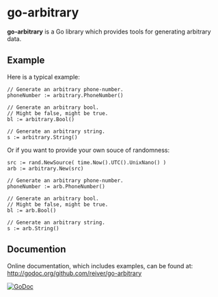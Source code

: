 # go-arbitrary

**go-arbitrary** is a Go library which provides tools for generating arbitrary data.

## Example
Here is a typical example:
```
// Generate an arbitrary phone‐number.
phoneNumber := arbitrary.PhoneNumber()

// Generate an arbitrary bool.
// Might be false, might be true.
bl := arbitrary.Bool()

// Generate an arbitrary string.
s := arbitrary.String()
```

Or if you want to provide your own souce of randomness:
```
src := rand.NewSource( time.Now().UTC().UnixNano() )
arb := arbitrary.New(src)

// Generate an arbitrary phone‐number.
phoneNumber := arb.PhoneNumber()

// Generate an arbitrary bool.
// Might be false, might be true.
bl := arb.Bool()

// Generate an arbitrary string.
s := arb.String()
```
## Documention

Online documentation, which includes examples, can be found at: http://godoc.org/github.com/reiver/go-arbitrary

[![GoDoc](https://godoc.org/github.com/reiver/go-arbitrary?status.svg)](https://godoc.org/github.com/reiver/go-arbitrary)
